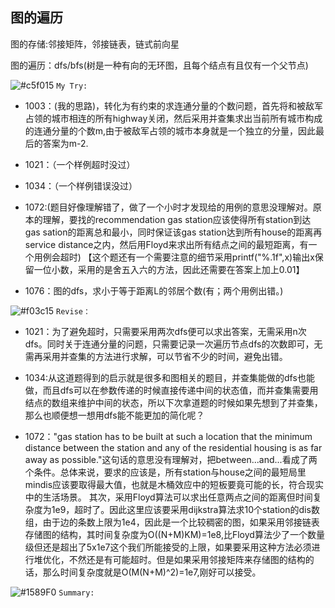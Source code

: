 ## 图的遍历

图的存储:邻接矩阵，邻接链表，链式前向星

图的遍历：dfs/bfs(树是一种有向的无环图，且每个结点有且仅有一个父节点)

![#c5f015](https://placehold.it/15/c5f015/000000?text=+) `My Try:` 

- 1003：(我的思路)，转化为有约束的求连通分量的个数问题，首先将和被敌军占领的城市相连的所有highway关闭，然后采用并查集求出当前所有城市构成的连通分量的个数m,由于被敌军占领的城市本身就是一个独立的分量，因此最后的答案为m-2.

- 1021：（一个样例超时没过）

- 1034：（一个样例错误没过）

- 1072:(题目好像理解错了，做了一个小时才发现给的用例的意思没理解对。原本的理解，要找的recommendation gas station应该使得所有station到达gas sation的距离总和最小，同时保证该gas station达到所有house的距离再service distance之内，然后用Floyd来求出所有结点之间的最短距离，有一个用例会超时)
【这个题还有一个需要注意的细节采用printf("%.1f",x)输出x保留一位小数，采用的是舍五入六的方法，因此还需要在答案上加上0.01】

- 1076：图的dfs，求小于等于距离L的邻居个数(有；两个用例出错。)

![#f03c15](https://placehold.it/15/f03c15/000000?text=+) `Revise：` 

- 1021：为了避免超时，只需要采用两次dfs便可以求出答案，无需采用n次dfs。同时关于连通分量的问题，只需要记录一次遍历节点dfs的次数即可，无需再采用并查集的方法进行求解，可以节省不少的时间，避免出错。

- 1034:从这道题得到的启示就是很多和图相关的题目，并查集能做的dfs也能做，而且dfs可以在参数传递的时候直接传递中间的状态值，而并查集需要用结点的数组来维护中间的状态，所以下次拿道题的时候如果先想到了并查集，那么也顺便想一想用dfs能不能更加的简化呢？

- 1072："gas station has to be built at such a location that the minimum distance between the station and any of the residential housing is as far away as possible."这句话的意思没有理解对，把between...and...看成了两个条件。总体来说，要求的应该是，所有station与house之间的最短局里mindis应该要取得最大值，也就是木桶效应中的短板要竟可能的长，符合现实中的生活场景。
其次，采用Floyd算法可以求出任意两点之间的距离但时间复杂度为1e9，超时了。因此这里应该要采用dijkstra算法求10个station的dis数组，由于边的条数上限为1e4，因此是一个比较稠密的图，如果采用邻接链表存储图的结构，其时间复杂度为O((N+M)KM)=1e8,比Floyd算法少了一个数量级但还是超出了5x1e7这个我们所能接受的上限，如果要采用这种方法必须进行堆优化，不然还是有可能超时。但是如果采用邻接矩阵来存储图的结构的话，那么时间复杂度就是O(M(N+M)^2)=1e7,刚好可以接受。

![#1589F0](https://placehold.it/15/1589F0/000000?text=+) `Summary:` 
